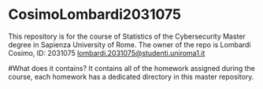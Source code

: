 # CosimoLombardi2031075
This repository is for the course of Statistics of the Cybersecurity Master degree in Sapienza University of Rome. The owner of the repo is Lombardi Cosimo, ID: 2031075 lombardi.2031075@studenti.uniroma1.it

#What does it contains?
It contains all of the homework assigned during the course, each homework has a dedicated directory in this master repository.
